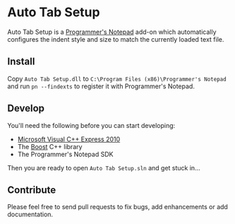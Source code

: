 Auto Tab Setup
==============

Auto Tab Setup is a [Programmer's Notepad](http://www.pnotepad.org/) add-on which automatically configures the indent style and size to match the currently loaded text file.

Install
-------

Copy `Auto Tab Setup.dll` to `C:\Program Files (x86)\Programmer's Notepad` and run `pn --findexts` to register it with Programmer's Notepad.

Develop
-------

You'll need the following before you can start developing:

* [Microsoft Visual C++ Express 2010](http://www.visualstudio.com/downloads/download-visual-studio-vs#DownloadFamilies_4)
* The [Boost](http://boost.org/) C++ library
* The Programmer's Notepad SDK

Then you are ready to open `Auto Tab Setup.sln` and get stuck in...

Contribute
----------

Please feel free to send pull requests to fix bugs, add enhancements or add documentation.
